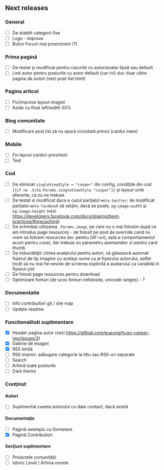 ## Next releases
### General
* [ ] De stabilit categorii fixe
* [ ] Logo - improve
* [ ] Buton Forum mai proeminent (?)

### Prima pagină
* [ ] De testat și modificat pentru cazurile cu autor/avatar lipsă sau default
* [ ] Link autor pentru posturile cu autor default (car-lvl) duc doar către pagina de autori (vezi post-list.html)

### Pagina articol
* [ ] Fix/improve layout imagini
* [ ] Aside cu float left/width 50%

### Blog comunitate
* [ ] Modificare post list să nu apară niciodată primul (cardul mare)

### Mobile
* [ ] Fix layout carduri prev/next
* [ ] Test

### Cod
* [ ] De eliminat `singleViewStyle = "casper"` din config, condiţiile din cod `{{if ne .Site.Params.singleViewStyle "casper"}}` şi layout-urile aferente, că nu ne trebuie
* [ ] De testat si modificat daca e cazul parţialul `meta-twitter`; de modificat parţialul `meta-facebook` să setăm, dacă se poate, `og:image:width` şi `og:image:height` (vezi https://developers.facebook.com/docs/sharing/best-practices/#precaching)
* [ ] De schimbat utilizarea `.Params.image`, pe care nu o mai folosim după ce am introdus page resources - de folosit pe post de override cand nu vrem sa folosim resources (ex: pentru GIF-uri); asta e comportamentul acum pentru cover, dar trebuie un parametru asemanator si pentru card thumb
* [ ] De îmbunătățit citirea avatarului pentru autori, să găsească automat fișierul de tip imagine cu același nume ca al fișierului autorului, astfel încât să nu mai fie nevoie de scrierea explicită a avatarului ca variabilă în fișierul yml
* [ ] De folosit page resources pentru download
* [ ] Optimizare fonturi (de scos fonturi nefolosite, unicode ranges) - ?

### Documentatie
* [ ] Info contribuitori git / site map
* [ ] Update readme

### Functionalitati suplimentare
* [x] Header pagina autor (vezi https://github.com/eueung/hugo-casper-two/issues/3)
* [x] Galerie de imagini
* [x] RSS limită
* [ ] RSS improv: adăugare categorie la titlu sau RSS-uri separate
* [ ] Search
* [ ] Arhivă toate posturile
* [ ] Dark theme

### Conţinut
#### Autori
* [ ] Suplimentat caseta autorului cu date contact, dacă există

#### Documentaţie
* [ ] Pagină-exemplu cu formatare
* [x] Pagină Contribuitori

#### Secţiuni suplimentare
* [ ] Proiectele comunităţii
* [ ] Istoric Level / Arhiva reviste
